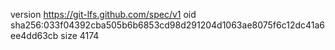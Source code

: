version https://git-lfs.github.com/spec/v1
oid sha256:033f04392cba505b6b6853cd98d291204d1063ae8075f6c12dc41a6ee4dd63cb
size 4174
